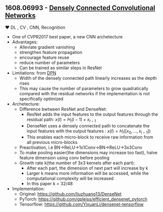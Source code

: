 ## 1608.06993 - [Densely Connected Convolutional Networks](https://arxiv.org/abs/1608.06993)
&hearts; DL , CV , CNN, Recognition
+ One of CVPR2017 best paper, a new CNN archetecture
+ Advantages:
  + Alleviate gradient vanishing
  + strengthen feature propagation
  + encourage feature reuse
  + reduce number of parameters
  + Can be trained as similar steps in ResNet
+ Limitations: from [DPN](https://arxiv.org/abs/1707.01629)
  + Width of the densely connected path linearly increases as the depth rises
  + This may cause the number of parameters to grow quadratically compared with the residual networks if the implementation is not specifically optimized
+ Archetecture: 
  + Difference bwtween ResNet and DenseNet: 
    + ResNet adds the input features to the output features through the residual path: $x(l) = H_l(l-1) + x_{l-1}$
    + DenseNet uses a densely connected path to concatenate the input features with the output features : $x(l) = H_l([x_0,...,x_{l-1}])$
    + This enables each micro-block to receive raw information from all previous micro-blocks
  + Preactivation, i.e BN->ReLU->1x1Conv->BN->ReLU->3x3Conv
  + To make pooling easier(the dimensions may increase too fast), halve feature dimension using conv before pooling
  + Growth rate k(the number of 3x3 kernels after each part):
    + After each part, the dimension of next part will increase by k
    + Larger k means more information will be accessed, while the computational complexity will be increased
    + In this paper k = 32/48
+ Implementation: 
  + Original: https://github.com/liuzhuang13/DenseNet
  + PyTorch: https://github.com/gpleiss/efficient_densenet_pytorch
  + Tensorflow: https://github.com/YixuanLi/densenet-tensorflow

